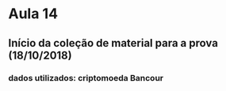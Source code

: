 # Aula 14
## Início da coleção de material para a prova (18/10/2018)
### dados utilizados: criptomoeda Bancour
